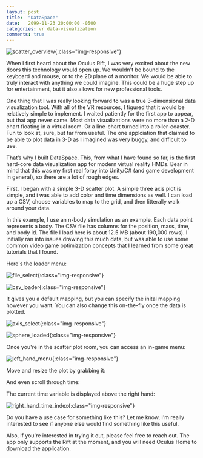 ```yaml
---
layout: post
title:  "DataSpace"
date:   2099-11-23 20:00:00 -0500
categories: vr data-visualization
comments: true
---
```

![scatter_overview]({{site.url}}/assets/2017-12-30-dataspace/scatter-overview.jpg){:class="img-responsive"}

When I first heard about the Oculus Rift, I was very excited about the new doors this technology would open up. We wouldn't be bound to the keyboard and mouse, or to the 2D plane of a monitor. We would be able to truly interact with anything we could imagine. This could be a huge step up for entertainment, but it also allows for new professional tools.

One thing that I was really looking forward to was a true 3-dimensional data visualization tool. With all of the VR resources, I figured that it would be relatively simple to implement. I waited patiently for the first app to appear, but that app never came. Most data visualizations were no more than a 2-D chart floating in a virtual room. Or a line-chart turned into a roller-coaster. Fun to look at, sure, but far from useful. The one applciation that claimed to be able to plot data in 3-D as I imagined was very buggy, and difficult to use.

That’s why I built DataSpace. This, from what I have found so far, is the first hard-core data visualization app for modern virtual reality HMDs. Bear in mind that this was my first real foray into Unity/C# (and game development in general), so there are a lot of rough edges.

<!--more-->

First, I began with a simple 3-D scatter plot. A simple three axis plot is simple, and i was able to add color and time dimensions as well. I can load up a CSV, choose variables to map to the grid, and then litterally walk around your data.

In this example, I use an n-body simulation as an example. Each data point represents a body. The CSV file has columns for the position, mass, time, and body id. The file I load here is about 12.5 MB (about 190,000 rows). I initially ran into issues drawing this much data, but was able to use some common video game optimization concepts that I learned from some great tutorials that I found.

Here's the loader menu: 

![file_select]({{site.url}}/assets/2017-12-30-dataspace/file-select.jpg){:class="img-responsive"}

![csv_loader]({{site.url}}/assets/2017-12-30-dataspace/csv-loader.jpg){:class="img-responsive"}

It gives you a default mapping, but you can specify the inital mapping however you want. You can also change this on-the-fly once the data is plotted.

![axis_select]({{site.url}}/assets/2017-12-30-dataspace/axis-select.jpg){:class="img-responsive"}

![sphere_loaded]({{site.url}}/assets/2017-12-30-dataspace/sphere-loaded.jpg){:class="img-responsive"}

Once you're in the scatter plot room, you can access an in-game menu:

![left_hand_menu]({{site.url}}/assets/2017-12-30-dataspace/left-hand-menu.jpg){:class="img-responsive"}

Move and resize the plot by grabbing it:


And even scroll through time:


The current time variable is displayed above the right hand:

![right_hand_time_index]({{site.url}}/assets/2017-12-30-dataspace/right-hand-time-index.jpg){:class="img-responsive"}


Do you have a use case for something like this? Let me know, I'm really interested to see if anyone else would find something like this useful.

Also, if you're interested in trying it out, please feel free to reach out. The app only supports the Rift at the moment, and you will need Oculus Home to download the application.